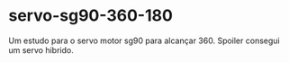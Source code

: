 # servo-sg90-360-180
Um estudo para o servo motor sg90 para alcançar 360. Spoiler consegui um servo hibrido.
